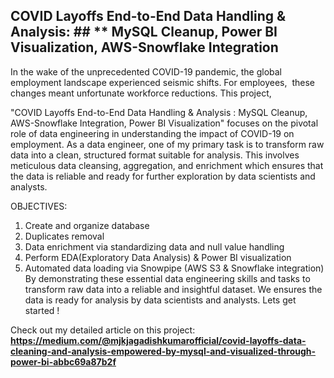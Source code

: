 ## **COVID Layoffs End-to-End Data Handling & Analysis: ## ** MySQL Cleanup, Power BI Visualization, AWS-Snowflake Integration** ##

In the wake of the unprecedented COVID-19 pandemic, the global employment landscape experienced seismic shifts. For employees, 
these changes meant unfortunate workforce reductions.
This project, 

"COVID Layoffs End-to-End Data Handling & Analysis : MySQL Cleanup, AWS-Snowflake Integration, Power BI Visualization" focuses on the pivotal role of data engineering in understanding the impact of COVID-19 on employment.
As a data engineer, one of my primary task is to transform raw data into a clean, structured format suitable for analysis. 
This involves meticulous data cleansing, aggregation, and enrichment which ensures that the data is reliable and ready for further exploration by data scientists and analysts.

OBJECTIVES:
1. Create and organize database
2. Duplicates removal
3. Data enrichment via standardizing data and null value handling
4. Perform EDA(Exploratory Data Analysis) & Power BI visualization 
5. Automated data loading via Snowpipe (AWS S3 &  Snowflake integration)
By demonstrating these essential data engineering skills and tasks to transform raw data into a reliable and insightful dataset. We ensures the data is ready for analysis by data scientists and analysts. 
Lets get started !

Check out my detailed article on this project:
**https://medium.com/@mjkjagadishkumarofficial/covid-layoffs-data-cleaning-and-analysis-empowered-by-mysql-and-visualized-through-power-bi-abbc69a87b2f**
